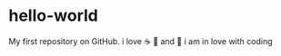 # hello-world
My first repository on GitHub.
i love :coffee: :pizza: and :dancer:
i am in love with coding 
